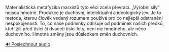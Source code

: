 
Materialistická metafyzika marxistů tyto věci zcela převrací. „Výrobní síly" nejsou hmotné. Produkce je duchovní, intelektuální a ideologický jev. Je to metoda, kterou člověk vedený rozumem používá pro co nejlepší odstranění nespokojenosti. To, co naše podmínky odlišuje od podmínek našich předků, kteří žili před tisíci či dvaceti tisíci lety, není nic hmotného, ale něco duchovního. Hmotné změny jsou důsledkem změn duchovních.

[🔊 Poslechnout audio](/data/7-paragraphs/audio/chapter_35/para_001-Materialistick-metafyzika-marxist-tyto-vci-zcel.mp3)
